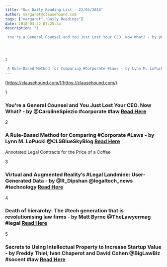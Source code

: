 ```yaml
---
title: "Our Daily Reading List - 22/03/2018"
author: margaret@clausehound.com
tags: ["margaret","Daily Readings"]
date: 2018-03-22 07:25:44
description: "1

 You're a General Counsel and You Just Lost Your CEO. Now What? - by @CarolineSpiezio #corporate #law Read Here

 


2

 A Rule-Based Method for Comparing #Corporate #Laws - by Lynn M. LoPucki @..."
---
```


[https://clausehound.com/](https://clausehound.com/)

1

###  You're a General Counsel and You Just Lost Your CEO. Now What? - by @CarolineSpiezio #corporate #law [Read Here](https://www.law.com/corpcounsel/2018/03/15/youre-a-general-counsel-and-you-just-lost-your-ceo-now-what/)

 

2

###  A Rule-Based Method for Comparing #Corporate #Laws - by Lynn M. LoPucki @CLSBlueSkyBlog  [Read Here](http://clsbluesky.law.columbia.edu/2018/03/13/a-rule-based-method-for-comparing-corporate-laws/)

Annotated Legal Contracts
for the Price of a Coffee

3

###  Virtual and Augmented Reality’s #Legal Landmine: User-Generated Data - by @R_Dipshan @legaltech_news #technology [Read Here](https://www.law.com/legaltechnews/2018/03/12/virtual-and-augmented-realitys-legal-landmine-user-generated-data/)

 

4

###  Death of hierarchy: The #tech generation that is revolutionising law firms - by Matt Byrne @TheLawyermag #legal [Read Here](https://www.thelawyer.com/tech-generation-business-services-report-2018/)

 

5

###  Secrets to Using Intellectual Property to Increase Startup Value - by Freddy Thiel, Ivan Chaperot and David Cohen @BigLawBiz #socent #law [Read Here](https://biglawbusiness.com/secrets-to-using-intellectual-property-to-increase-startup-value/)

 